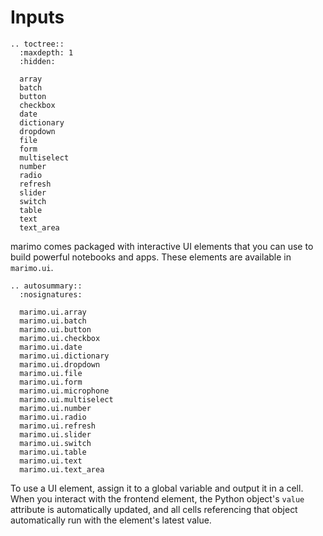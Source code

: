 # Inputs

```{eval-rst}
.. toctree::
  :maxdepth: 1
  :hidden:

  array
  batch
  button
  checkbox
  date
  dictionary
  dropdown
  file
  form
  multiselect
  number
  radio
  refresh
  slider
  switch
  table
  text
  text_area
```

marimo comes packaged with interactive UI elements that you can use to build
powerful notebooks and apps. These elements are available in `marimo.ui`.

```{eval-rst}
.. autosummary::
  :nosignatures:

  marimo.ui.array
  marimo.ui.batch
  marimo.ui.button
  marimo.ui.checkbox
  marimo.ui.date
  marimo.ui.dictionary
  marimo.ui.dropdown
  marimo.ui.file
  marimo.ui.form
  marimo.ui.microphone
  marimo.ui.multiselect
  marimo.ui.number
  marimo.ui.radio
  marimo.ui.refresh
  marimo.ui.slider
  marimo.ui.switch
  marimo.ui.table
  marimo.ui.text
  marimo.ui.text_area
```

To use a UI element, assign it to a global variable and output it in a cell.
When you interact with the frontend element, the Python object's `value`
attribute is automatically updated, and all cells referencing that object
automatically run with the element's latest value.

